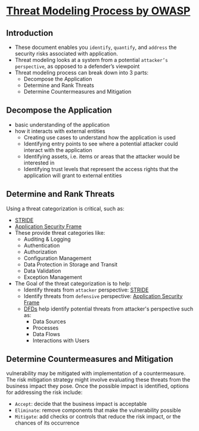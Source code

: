 # [Threat Modeling Process by OWASP](https://owasp.org/www-community/Threat_Modeling_Process)

## Introduction
- These document enables you `identify`, `quantify`, and `address` the security risks associated with application.
- Threat modeling looks at a system from a potential `attacker’s perspective`, as opposed to a defender’s viewpoint
- Threat modeling process can break down into 3 parts:
  - Decompose the Application
  - Determine and Rank Threats
  - Determine Countermeasures and Mitigation

## Decompose the Application
- basic understanding of the application
- how it interacts with external entities
  - Creating use cases to understand how the application is used
  - Identifying entry points to see where a potential attacker could interact with the application
  - Identifying assets, i.e. items or areas that the attacker would be interested in
  - Identifying trust levels that represent the access rights that the application will grant to external entities

## Determine and Rank Threats
Using a threat categorization is critical, such as:
 - [STRIDE](https://en.wikipedia.org/wiki/STRIDE_%28security%29)
 - [Application Security Frame](https://pathlock.com/learn/what-are-application-security-frameworks/)
 - These provide threat categories like:
   - Auditing & Logging
   - Authentication
   - Authorization
   - Configuration Management
   - Data Protection in Storage and Transit
   - Data Validation
   - Exception Management
- The Goal of the threat categorization is to help:
  - Identify threats from `attacker` perspective: [STRIDE](https://en.wikipedia.org/wiki/STRIDE_%28security%29)
  - Identify threats from `defensive` perspective:  [Application Security Frame](https://pathlock.com/learn/what-are-application-security-frameworks/)
  - [DFDs](https://en.wikipedia.org/wiki/Data-flow_diagram) help identify potential threats from attacker's perspective such as:
    - Data Sources
    - Processes
    - Data Flows
    - Interactions with Users

## Determine Countermeasures and Mitigation
vulnerability may be mitigated with implementation of a countermeasure. The risk mitigation strategy might involve evaluating these threats from the business impact they pose. Once the possible impact is identified, options for addressing the risk include:
- `Accept`: decide that the business impact is acceptable
- `Eliminate`: remove components that make the vulnerability possible
- `Mitigate`: add checks or controls that reduce the risk impact, or the chances of its occurrence
